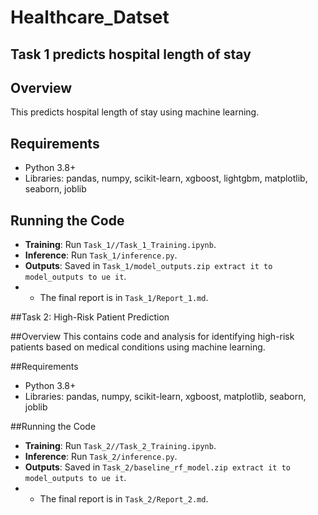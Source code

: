 # Healthcare_Datset

## Task 1 predicts hospital length of stay

## Overview
This  predicts hospital length of stay using machine learning.

## Requirements
- Python 3.8+
- Libraries: pandas, numpy, scikit-learn, xgboost, lightgbm, matplotlib, seaborn, joblib


## Running the Code
- **Training**: Run `Task_1//Task_1_Training.ipynb`.
- **Inference**: Run `Task_1/inference.py`.
- **Outputs**: Saved in `Task_1/model_outputs.zip extract it to model_outputs to ue it`.
- - The final report is in `Task_1/Report_1.md`.

 ##Task 2: High-Risk Patient Prediction

 ##Overview
This contains code and analysis for identifying high-risk patients based on medical conditions using machine learning.

 ##Requirements
- Python 3.8+
- Libraries: pandas, numpy, scikit-learn, xgboost, matplotlib, seaborn, joblib

 ##Running the Code
- **Training**: Run `Task_2//Task_2_Training.ipynb`.
- **Inference**: Run `Task_2/inference.py`.
- **Outputs**: Saved in `Task_2/baseline_rf_model.zip extract it to model_outputs to ue it`.
- - The final report is in `Task_2/Report_2.md`.
